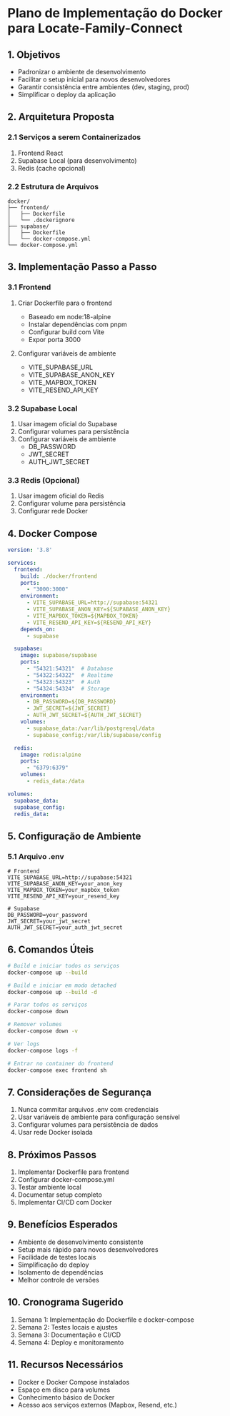 # Plano de Implementação do Docker para Locate-Family-Connect

## 1. Objetivos
- Padronizar o ambiente de desenvolvimento
- Facilitar o setup inicial para novos desenvolvedores
- Garantir consistência entre ambientes (dev, staging, prod)
- Simplificar o deploy da aplicação

## 2. Arquitetura Proposta

### 2.1 Serviços a serem Containerizados
1. Frontend React
2. Supabase Local (para desenvolvimento)
3. Redis (cache opcional)

### 2.2 Estrutura de Arquivos
```
docker/
├── frontend/
│   ├── Dockerfile
│   └── .dockerignore
├── supabase/
│   ├── Dockerfile
│   └── docker-compose.yml
└── docker-compose.yml
```

## 3. Implementação Passo a Passo

### 3.1 Frontend
1. Criar Dockerfile para o frontend
   - Baseado em node:18-alpine
   - Instalar dependências com pnpm
   - Configurar build com Vite
   - Expor porta 3000

2. Configurar variáveis de ambiente
   - VITE_SUPABASE_URL
   - VITE_SUPABASE_ANON_KEY
   - VITE_MAPBOX_TOKEN
   - VITE_RESEND_API_KEY

### 3.2 Supabase Local
1. Usar imagem oficial do Supabase
2. Configurar volumes para persistência
3. Configurar variáveis de ambiente
   - DB_PASSWORD
   - JWT_SECRET
   - AUTH_JWT_SECRET

### 3.3 Redis (Opcional)
1. Usar imagem oficial do Redis
2. Configurar volume para persistência
3. Configurar rede Docker

## 4. Docker Compose

```yaml
version: '3.8'

services:
  frontend:
    build: ./docker/frontend
    ports:
      - "3000:3000"
    environment:
      - VITE_SUPABASE_URL=http://supabase:54321
      - VITE_SUPABASE_ANON_KEY=${SUPABASE_ANON_KEY}
      - VITE_MAPBOX_TOKEN=${MAPBOX_TOKEN}
      - VITE_RESEND_API_KEY=${RESEND_API_KEY}
    depends_on:
      - supabase

  supabase:
    image: supabase/supabase
    ports:
      - "54321:54321"  # Database
      - "54322:54322"  # Realtime
      - "54323:54323"  # Auth
      - "54324:54324"  # Storage
    environment:
      - DB_PASSWORD=${DB_PASSWORD}
      - JWT_SECRET=${JWT_SECRET}
      - AUTH_JWT_SECRET=${AUTH_JWT_SECRET}
    volumes:
      - supabase_data:/var/lib/postgresql/data
      - supabase_config:/var/lib/supabase/config

  redis:
    image: redis:alpine
    ports:
      - "6379:6379"
    volumes:
      - redis_data:/data

volumes:
  supabase_data:
  supabase_config:
  redis_data:
```

## 5. Configuração de Ambiente

### 5.1 Arquivo .env
```env
# Frontend
VITE_SUPABASE_URL=http://supabase:54321
VITE_SUPABASE_ANON_KEY=your_anon_key
VITE_MAPBOX_TOKEN=your_mapbox_token
VITE_RESEND_API_KEY=your_resend_key

# Supabase
DB_PASSWORD=your_password
JWT_SECRET=your_jwt_secret
AUTH_JWT_SECRET=your_auth_jwt_secret
```

## 6. Comandos Úteis

```bash
# Build e iniciar todos os serviços
docker-compose up --build

# Build e iniciar em modo detached
docker-compose up --build -d

# Parar todos os serviços
docker-compose down

# Remover volumes
docker-compose down -v

# Ver logs
docker-compose logs -f

# Entrar no container do frontend
docker-compose exec frontend sh
```

## 7. Considerações de Segurança
1. Nunca commitar arquivos .env com credenciais
2. Usar variáveis de ambiente para configuração sensível
3. Configurar volumes para persistência de dados
4. Usar rede Docker isolada

## 8. Próximos Passos
1. Implementar Dockerfile para frontend
2. Configurar docker-compose.yml
3. Testar ambiente local
4. Documentar setup completo
5. Implementar CI/CD com Docker

## 9. Benefícios Esperados
- Ambiente de desenvolvimento consistente
- Setup mais rápido para novos desenvolvedores
- Facilidade de testes locais
- Simplificação do deploy
- Isolamento de dependências
- Melhor controle de versões

## 10. Cronograma Sugerido
1. Semana 1: Implementação do Dockerfile e docker-compose
2. Semana 2: Testes locais e ajustes
3. Semana 3: Documentação e CI/CD
4. Semana 4: Deploy e monitoramento

## 11. Recursos Necessários
- Docker e Docker Compose instalados
- Espaço em disco para volumes
- Conhecimento básico de Docker
- Acesso aos serviços externos (Mapbox, Resend, etc.)
